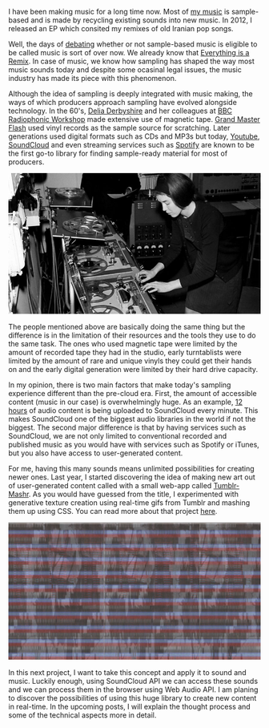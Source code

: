 I have been making music for a long time now. Most of [my music](http://www.zya.cc/music) is sample-based and is made by recycling existing sounds into new music. In 2012, I released an EP which consited my remixes of old Iranian pop songs.

Well, the days of [debating](http://en.wikipedia.org/wiki/Copyright_Criminals) whether or not sample-based music is eligible to be called music is sort of over now. We already know that [Everything is a Remix](http://everythingisaremix.info/). In case of music, we know how sampling has shaped the way most music sounds today and despite some ocasinal legal issues, the music industry has made its piece with this phenomenon.

Although the idea of sampling is deeply integrated with music making, the ways of which producers approach sampling have evolved alongside technology. In the 60's, [Delia Derbyshire](http://en.wikipedia.org/wiki/Delia_Derbyshire) and her colleagues at [BBC Radiophonic Workshop](http://en.wikipedia.org/wiki/BBC_Radiophonic_Workshop) made extensive use of magnetic tape. [Grand Master Flash](http://en.wikipedia.org/wiki/Grandmaster_Flash) used vinyl records as the sample source for scratching. Later generations used digital formats such as CDs and MP3s but today, [Youtube](http://www.youtube.com), [SoundCloud](http://www.soundcloud.com) and even streaming services such as [Spotify](http://www.spotify.com) are known to be the first go-to library for finding sample-ready material for most of producers.

![Delia Derbyshire working with magnetic tape](project_images/delia.png?raw=true "Delia Derbyshire working with magnetic tape")

The people mentioned above are basically doing the same thing but the difference is in the limitation of their resources and the tools they use to do the same task. The ones who used magnetic tape were limited by the amount of recorded tape they had in the studio, early turntablists were limited by the amount of rare and unique vinyls they could get their hands on and the early digital generation were limited by their hard drive capacity.

In my opinion, there is two main factors that make today's sampling experience different than the pre-cloud era. First, the amount of accessible content (music in our case) is overwhelmingly huge. As an example, [12 hours](http://gigaom.com/2013/11/13/soundcloud-turns-5-creators-now-upload-12-hours-of-audio-every-minute/) of audio content is being uploaded to SoundCloud every minute. This makes SoundCloud one of the biggest audio libraries in the world if not the biggest. The second major difference is that by having services such as SoundCloud, we are not only limited to conventional recorded and published music as you would have with services such as Spotify or iTunes, but you also have access to user-generated content.

For me, having this many sounds means unlimited possibilities for creating newer ones. Last year, I started discovering the idea of making new art out of user-generated content called with a small web-app called [Tumblr-Mashr](http://www.zya.cc/tumblr-mashr). As you would have guessed from the title, I experimented with generative texture creation using real-time gifs from Tumblr and mashing them up using CSS. You can read more about that project [here](https://medium.com/p/f924d1b53748).

![Tumblr-Mashr Example](project_images/tumblr-mashr.png?raw=true "Tumblr-Mashr Example")

In this next project, I want to take this concept and apply it to sound and music. Luckily enough, using SoundCloud API we can access these sounds and we can process them in the browser using Web Audio API. I am planing to discover the possibilities of using this huge library to create new content in real-time. In the upcoming posts, I will explain the thought process and some of the technical aspects more in detail.